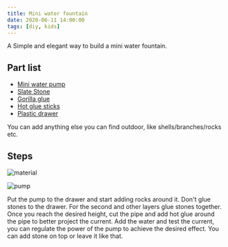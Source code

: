 ```yaml
---
title: Mini water fountain 
date: 2020-06-11 14:00:00
tags: [diy, kids]
---
```


A Simple and elegant way to build a mini water fountain.

## Part list

- [Mini water pump](https://www.amazon.com/gp/product/B07SJGKFT7/ref=ppx_yo_dt_b_asin_title_o01_s00?ie=UTF8&psc=1)
- [Slate Stone](https://www.amazon.com/gp/product/B076ZYYBMH/ref=ppx_yo_dt_b_asin_title_o09_s00?ie=UTF8&psc=1)
- [Gorilla glue](https://www.amazon.com/gp/product/B00OAAUAX8/ref=ppx_yo_dt_b_asin_title_o06_s01?ie=UTF8&psc=1)
- [Hot glue sticks](https://www.amazon.com/Gorilla-Sticks-Diameter-Count-Clear/dp/B06VWY19M2/ref=sr_1_4?crid=1WTW2JXYVGBRA&dchild=1&keywords=thermo+glue+gun&qid=1591886306&s=home-garden&sprefix=termo+glue%2Cgarden%2C140&sr=1-4)
- [Plastic drawer](https://www.amazon.com/gp/product/B0118B1TAE/ref=ppx_yo_dt_b_asin_title_o05_s00?ie=UTF8&psc=1)

You can add anything else you can find outdoor, like shells/branches/rocks etc.

## Steps

![material](/assets/mwf/IMG_2442.JPEG)

![pump](/assets/mwf/IMG_2443.JPEG)

Put the pump to the drawer and start adding rocks around it. Don't glue stones to the drawer.
For the second and other layers glue stones together.
Once you reach the desired height, cut the pipe and add hot glue around the pipe to better project the current.
Add the water and test the current, you can regulate the power of the pump to achieve the desired effect.
You can add stone on top or leave it like that.
